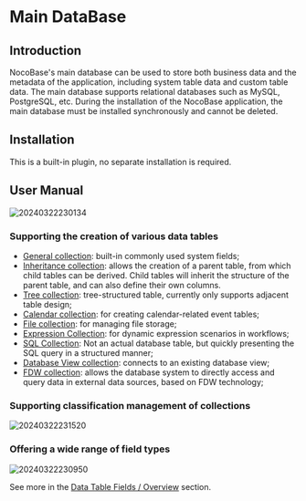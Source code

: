 # Main DataBase

<PluginInfo name="data-source-main"></PluginInfo>

## Introduction

NocoBase's main database can be used to store both business data and the metadata of the application, including system table data and custom table data. The main database supports relational databases such as MySQL, PostgreSQL, etc. During the installation of the NocoBase application, the main database must be installed synchronously and cannot be deleted.

## Installation

This is a built-in plugin, no separate installation is required.

## User Manual

![20240322230134](https://static-docs.nocobase.com/20240322230134.png)

### Supporting the creation of various data tables

- [General collection](/handbook/data-source-main/general-collection): built-in commonly used system fields;
- [Inheritance collection](/handbook/data-source-main/inheritance-collection): allows the creation of a parent table, from which child tables can be derived. Child tables will inherit the structure of the parent table, and can also define their own columns.
- [Tree collection](/handbook/collection-tree): tree-structured table, currently only supports adjacent table design;
- [Calendar collection](/handbook/calendar/calendar-collection): for creating calendar-related event tables;
- [File collection](/handbook/file-manager/file-collection): for managing file storage;
- [Expression Collection](/handbook/workflow-dynamic-calculation/expression): for dynamic expression scenarios in workflows;
- [SQL Collection](/handbook/collection-sql): Not an actual database table, but quickly presenting the SQL query in a structured manner;
- [Database View collection](/handbook/collection-view): connects to an existing database view;
- [FDW collection](/handbook/collection-fdw): allows the database system to directly access and query data in external data sources, based on FDW technology;

### Supporting classification management of collections

![20240322231520](https://static-docs.nocobase.com/20240322231520.png)

### Offering a wide range of field types

![20240322230950](https://static-docs.nocobase.com/20240322230950.png)

See more in the [Data Table Fields / Overview](/handbook/data-modeling/collection-fields) section.